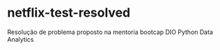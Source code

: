 # netflix-test-resolved
Resolução de problema proposto na mentoria bootcap DIO  Python Data Analytics
